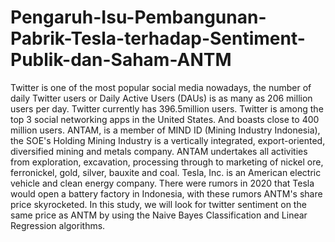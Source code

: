 # Pengaruh-Isu-Pembangunan-Pabrik-Tesla-terhadap-Sentiment-Publik-dan-Saham-ANTM
Twitter is one of the most popular social media nowadays, the number of daily Twitter users or Daily Active Users (DAUs) is as many as 206 million users per day. Twitter currently has 396.5million users. Twitter is among the top 3 social networking apps in the United States. And boasts close to 400 million users. ANTAM, is a member of MIND ID (Mining Industry Indonesia), the SOE's Holding Mining Industry is a vertically integrated, export-oriented, diversified mining and metals company. ANTAM undertakes all activities from exploration, excavation, processing through to marketing of nickel ore, ferronickel, gold, silver, bauxite and coal. Tesla, Inc. is an American electric vehicle and clean energy company. There were rumors in 2020 that Tesla would open a battery factory in Indonesia, with these rumors ANTM's share price skyrocketed. In this study, we will look for twitter sentiment on the same price as ANTM by using the Naive Bayes Classification and Linear Regression algorithms.
